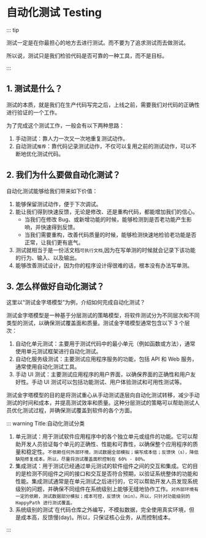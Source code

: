 # 自动化测试 Testing

::: tip

测试一定是在你最担心的地方去进行测试。而不要为了追求测试而去做测试。

所以说，测试只是我们检验代码是否可靠的一种工具，而不是目标。

:::

## 1. 测试是什么？

测试的本质，就是我们在生产代码写完之后，上线之前，需要我们对代码的正确性进行验证的一个工作。

为了完成这个测试工作，一般会有以下两种思路：

1. 手动测试：靠人力一次又一次地重复测试动作。
2. 自动测试`推荐`：靠代码记录测试动作，不仅可以复用之前的测试动作，可以不断地优化测试代码。

## 2. 我们为什么要做自动化测试？

自动化测试能够给我们带来如下价值：

1.  能够保留测试动作，便于下次调试。
2.  能让我们得到快速反馈，无论是修改、还是重构代码，都能增加我们的信心。
    - 当我们在修改 Bug、或新增功能的时候，能够检测到是否老功能产生影响，并快速得到反馈。
    - 当我们需要重构，改善代码质量的时候，能够检测快速地检验老功能是否正常，让我们更有底气。
3.  测试就相当于是一份活文档`可执行文档`,因为在写单测的时候就会记录下该功能的行为、输入、以及输出。
4.  能够改善测试设计，因为你的程序设计得很难的话，根本没有办法写单测。

## 3. 怎么样做好自动化测试？

这里以“测试金字塔模型”为例，介绍如何完成自动化测试？

测试金字塔模型是一种基于分层测试的策略模型，将软件测试分为不同层次和不同类型的测试，以确保测试覆盖面和质量。测试金字塔模型通常包含以下 3 个层次：

1. 自动化单元测试：主要用于测试代码中的最小单元（例如函数或方法），通常使用单元测试框架进行自动化测试。
2. 自动化服务级测试：主要测试应用程序服务的功能，包括 API 和 Web 服务，通常使用自动化测试工具。
3. 手动 UI 测试：主要测试应用程序的用户界面，以确保界面的正确性和用户友好性。手动 UI 测试可以包括功能测试、用户体验测试和可用性测试等。

测试金字塔模型的目的是将测试重心从手动测试逐层向自动化测试转移，减少手动测试的时间和成本，并提高测试效率和质量。这种分层测试的策略可以帮助测试人员优化测试过程，并确保测试覆盖到软件的各个方面。

::: warning Title:自动化测试分类

1. 单元测试：用于测试软件应用程序中的各个独立单元或组件的功能。它可以帮助开发人员验证每个单元的正确性、性能和可靠性，以确保整个应用程序的质量和稳定性。`不依赖任何外部环境，测试数据全部模拟；编写成本低；反馈快（s），降低缺陷修复成本。所以，尽量将测试覆盖面积控制在 60% - 80%。`
2. 集成测试：用于测试已经通过单元测试的软件组件之间的交互和集成。它的目的是检测不同组件之间的接口和交互是否符合预期，以验证系统整体的功能和性能。集成测试通常是在单元测试之后进行的，它可以帮助开发人员发现系统级别的问题，并确保不同组件在系统级别上能够无缝地协作工作。`对外部环境有一定的依赖，测试数据部分模拟；成本可控，反馈快（min）。所以，只针对功能级别的 HappyPath 进行测试覆盖。`
3. 系统级别的测试`在代码仓库之外编写，不模拟数据，完全使用真实环境，但是成本高，反馈慢(day)。所以，只保证核心业务，从而控制成本。

:::
